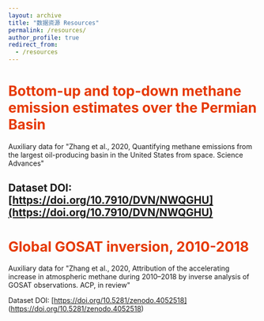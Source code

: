 ```yaml
---
layout: archive
title: "数据资源 Resources"
permalink: /resources/
author_profile: true
redirect_from:
  - /resources
---
```


# <font color="#e63900">Bottom-up and top-down methane emission estimates over the Permian Basin</font>
Auxiliary data for "Zhang et al., 2020, Quantifying methane emissions from the largest oil-producing basin in the United States from space. Science Advances"  

Dataset DOI: [https://doi.org/10.7910/DVN/NWQGHU](https://doi.org/10.7910/DVN/NWQGHU)
--- 
# <font color="#e63900">Global GOSAT inversion, 2010-2018</font>
Auxiliary data for "Zhang et al., 2020, Attribution of the accelerating increase in atmospheric methane during 2010–2018 by inverse analysis of GOSAT observations. ACP, in review"

Dataset DOI: [https://doi.org/10.5281/zenodo.4052518] (https://doi.org/10.5281/zenodo.4052518)